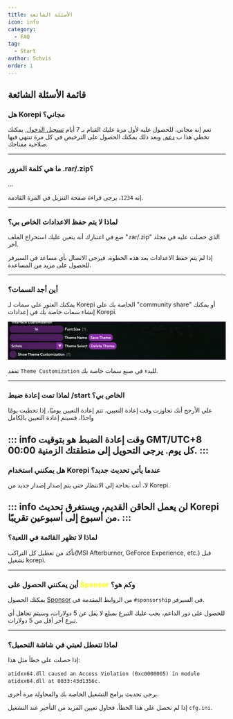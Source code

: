```yaml
---
title: الأسئلة الشائعة
icon: info
category:
  - FAQ
tag:
  - Start
author: Schvis
order: 1
---
```


## قائمة الأسئلة الشائعة

### هل Korepi  مجاني؟

نعم إنه مجاني، للحصول عليه لأول مرة عليك القيام بـ 7 أيام [تسجيل الدخول](../start/sign-in.md), يمكنك تخطي هذا ب [دعم](../start/sponsor.md), وبعد ذلك يمكنك الحصول على الترخيص في كل مرة تنتهي فيها صلاحية مفتاحك.

---
### ما هي كلمة المرور .rar/.zip؟

...

إنه `1234`، يرجى قراءة صفحة التنزيل في المرة القادمة.

---
### لماذا لا يتم حفظ الاعدادات الخاص بي؟

ضع في اعتبارك أنه يتعين عليك استخراج الملف ".rar/.zip" الذي حصلت عليه في مجلد آخر.

إذا لم يتم حفظ الاعدادات بعد هذه الخطوة، فيرجى الاتصال بأي مساعد في السيرفر للحصول على مزيد من المساعدة.

---
### أين أجد السمات؟

يمكنك العثور على سمات لـ Korepi الخاصة بك على "community share" أو يمكنك إنشاء سمات خاصة بك في إعدادات Korepi.

![](/assets/images/docs/202312/theme-settings.png)

تفقد `Theme Customization` للبدء في صنع سمات خاصة بك.

---
### لماذا تمت إعادة ضبط /start الخاص بي؟

على الأرجح أنك تجاوزت وقت إعادة التعيين، تتم إعادة التعيين يوميًا، إذا تخطيت يومًا واحدًا، فسيتم إعادة التعيين بالكامل

::: info وقت إعادة الضبط هو بتوقيت GMT/UTC+8 00:00 كل يوم. يرجى التحويل إلى منطقتك الزمنية.
:::
---

### هل يمكنني استخدام Korepi عندما يأتي تحديث جديد؟

لا، أنت بحاجة إلى الانتظار حتى يتم إصدار إصدار جديد من Korepi.

::: info لن يعمل الحاقن القديم، ويستغرق تحديث Korepi من أسبوع إلى أسبوعين تقريبًا.
:::
---

### لماذا لا تظهر القائمة في اللعبة؟

تأكد من تعطيل كل التراكب(MSI Afterburner, GeForce Experience, etc.) قبل تشغيل korepi.

---
### أين يمكنني الحصول على <span style='color:yellow;'>Sponsor</span> وكم هو؟

يمكنك الحصول [Sponsor](../start/sponsor.md) من الروابط المقدمة في `#sponsorship` في السيرفر.

للحصول على دور الداعم، يجب عليك التبرع بمبلغ لا يقل عن 5 دولارات، وسيتم تجاهل أي تبرع آخر أقل من 5 دولارات.

---
### لماذا تتعطل لعبتي في شاشة التحميل؟

إذا حصلت على خطأ مثل هذا:

`atidxx64.dll caused an Access Violation (0xc0000005) in module atidxx64.dll at 0033:43d1356c.`

يرجى تحديث برامج التشغيل الخاصة بك والمحاولة مرة أخرى.

إذا لم تحصل على هذا الخطأ، فحاول تعيين المزيد من التأخير عند التشغيل `cfg.ini`.
